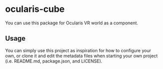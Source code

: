 # ocularis-cube

You can use this package for Ocularis VR world as a component.

## Usage

You can simply use this project as inspiration for how to configure your own,
or clone it and edit the metadata files when starting your own project (i.e.
README.md, package.json, and LICENSE).
